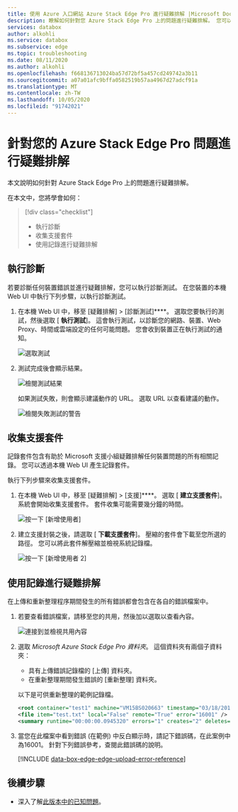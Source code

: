 ```yaml
---
title: 使用 Azure 入口網站 Azure Stack Edge Pro 進行疑難排解 |Microsoft Docs
description: 瞭解如何針對您 Azure Stack Edge Pro 上的問題進行疑難排解。 您可以執行診斷、收集支援的資訊，以及使用記錄來進行疑難排解。
services: databox
author: alkohli
ms.service: databox
ms.subservice: edge
ms.topic: troubleshooting
ms.date: 08/11/2020
ms.author: alkohli
ms.openlocfilehash: f668136713024ba57d72bf5a457cd249742a3b11
ms.sourcegitcommit: a07a01afc9bffa0582519b57aa4967d27adcf91a
ms.translationtype: MT
ms.contentlocale: zh-TW
ms.lasthandoff: 10/05/2020
ms.locfileid: "91742021"
---
```

# <a name="troubleshoot-your-azure-stack-edge-pro-issues"></a>針對您的 Azure Stack Edge Pro 問題進行疑難排解

本文說明如何針對 Azure Stack Edge Pro 上的問題進行疑難排解。 

在本文中，您將學會如何：

> [!div class="checklist"]
>
> * 執行診斷
> * 收集支援套件
> * 使用記錄進行疑難排解

## <a name="run-diagnostics"></a>執行診斷

若要診斷任何裝置錯誤並進行疑難排解，您可以執行診斷測試。 在您裝置的本機 Web UI 中執行下列步驟，以執行診斷測試。

1. 在本機 Web UI 中，移至 [疑難排解] > [診斷測試]****。 選取您要執行的測試，然後選取 [ **執行測試**]。 這會執行測試，以診斷您的網路、裝置、Web Proxy、時間或雲端設定的任何可能問題。 您會收到裝置正在執行測試的通知。

    ![選取測試](media/azure-stack-edge-troubleshoot/run-diag-1.png)

2. 測試完成後會顯示結果。

    ![檢閱測試結果](media/azure-stack-edge-troubleshoot/run-diag-2.png)

    如果測試失敗，則會顯示建議動作的 URL。 選取 URL 以查看建議的動作。

    ![檢閱失敗測試的警告](media/azure-stack-edge-troubleshoot/run-diag-3.png)

## <a name="collect-support-package"></a>收集支援套件

記錄套件包含有助於 Microsoft 支援小組疑難排解任何裝置問題的所有相關記錄。 您可以透過本機 Web UI 產生記錄套件。

執行下列步驟來收集支援套件。

1. 在本機 Web UI 中，移至 [疑難排解] > [支援]****。 選取 [ **建立支援套件**]。 系統會開始收集支援套件。 套件收集可能需要幾分鐘的時間。

    ![按一下 [新增使用者]](media/azure-stack-edge-troubleshoot/collect-logs-1.png)

2. 建立支援封裝之後，請選取 [ **下載支援套件**]。 壓縮的套件會下載至您所選的路徑。 您可以將此套件解壓縮並檢視系統記錄檔。

    ![按一下 [新增使用者 2]](media/azure-stack-edge-troubleshoot/collect-logs-2.png)

## <a name="use-logs-to-troubleshoot"></a>使用記錄進行疑難排解

在上傳和重新整理程序期間發生的所有錯誤都會包含在各自的錯誤檔案中。

1. 若要查看錯誤檔案，請移至您的共用，然後加以選取以查看內容。 

      ![連接到並檢視共用內容](media/azure-stack-edge-troubleshoot/troubleshoot-logs-1.png)

2. 選取 _Microsoft Azure Stack Edge Pro 資料夾_。 這個資料夾有兩個子資料夾：

    * 具有上傳錯誤記錄檔的 [上傳] 資料夾。
    * 在重新整理期間發生錯誤的 [重新整理] 資料夾。

    以下是可供重新整理的範例記錄檔。

    ```xml
    <root container="test1" machine="VM15BS020663" timestamp="03/18/2019 00:11:10" />
    <file item="test.txt" local="False" remote="True" error="16001" />
    <summary runtime="00:00:00.0945320" errors="1" creates="2" deletes="0" insync="3" replaces="0" pending="9" />
    ```

3. 當您在此檔案中看到錯誤 (在範例) 中反白顯示時，請記下錯誤碼，在此案例中為16001。 針對下列錯誤參考，查閱此錯誤碼的說明。

    [!INCLUDE [data-box-edge-edge-upload-error-reference](../../includes/data-box-edge-gateway-upload-error-reference.md)]

## <a name="next-steps"></a>後續步驟

* 深入了解[此版本中的已知問題](data-box-gateway-release-notes.md)。
